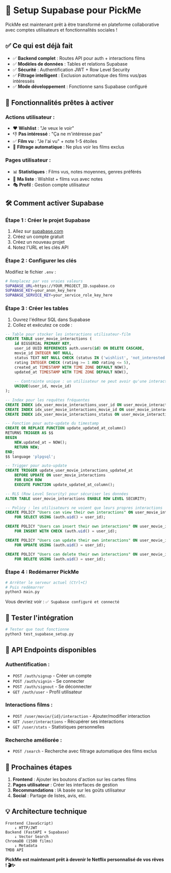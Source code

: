# 🚀 Setup Supabase pour PickMe

PickMe est maintenant prêt à être transformé en plateforme collaborative avec comptes utilisateurs et fonctionnalités sociales !

## ✅ Ce qui est déjà fait

- ✅ **Backend complet** : Routes API pour auth + interactions films
- ✅ **Modèles de données** : Tables et relations Supabase
- ✅ **Sécurité** : Authentification JWT + Row Level Security
- ✅ **Filtrage intelligent** : Exclusion automatique des films vus/pas intéressés
- ✅ **Mode développement** : Fonctionne sans Supabase configuré

## 🎯 Fonctionnalités prêtes à activer

### **Actions utilisateur :**
- ❤️ **Wishlist** : "Je veux le voir"
- 👎 **Pas intéressé** : "Ça ne m'intéresse pas" 
- ✅ **Film vu** : "Je l'ai vu" + note 1-5 étoiles
- 🚫 **Filtrage automatique** : Ne plus voir les films exclus

### **Pages utilisateur :**
- 📊 **Statistiques** : Films vus, notes moyennes, genres préférés
- 📝 **Ma liste** : Wishlist + films vus avec notes
- 🎭 **Profil** : Gestion compte utilisateur

## 🛠️ Comment activer Supabase

### Étape 1 : Créer le projet Supabase
1. Allez sur [supabase.com](https://supabase.com)
2. Créez un compte gratuit
3. Créez un nouveau projet
4. Notez l'URL et les clés API

### Étape 2 : Configurer les clés
Modifiez le fichier `.env` :
```bash
# Remplacez par vos vraies valeurs
SUPABASE_URL=https://YOUR_PROJECT_ID.supabase.co
SUPABASE_KEY=your_anon_key_here
SUPABASE_SERVICE_KEY=your_service_role_key_here
```

### Étape 3 : Créer les tables
1. Ouvrez l'éditeur SQL dans Supabase
2. Collez et exécutez ce code :

```sql
-- Table pour stocker les interactions utilisateur-film
CREATE TABLE user_movie_interactions (
    id BIGSERIAL PRIMARY KEY,
    user_id UUID REFERENCES auth.users(id) ON DELETE CASCADE,
    movie_id INTEGER NOT NULL,
    status TEXT NOT NULL CHECK (status IN ('wishlist', 'not_interested', 'seen')),
    rating INTEGER CHECK (rating >= 1 AND rating <= 5),
    created_at TIMESTAMP WITH TIME ZONE DEFAULT NOW(),
    updated_at TIMESTAMP WITH TIME ZONE DEFAULT NOW(),
    
    -- Contrainte unique : un utilisateur ne peut avoir qu'une interaction par film
    UNIQUE(user_id, movie_id)
);

-- Index pour les requêtes fréquentes
CREATE INDEX idx_user_movie_interactions_user_id ON user_movie_interactions(user_id);
CREATE INDEX idx_user_movie_interactions_movie_id ON user_movie_interactions(movie_id);
CREATE INDEX idx_user_movie_interactions_status ON user_movie_interactions(status);

-- Fonction pour auto-update du timestamp
CREATE OR REPLACE FUNCTION update_updated_at_column()
RETURNS TRIGGER AS $$
BEGIN
    NEW.updated_at = NOW();
    RETURN NEW;
END;
$$ language 'plpgsql';

-- Trigger pour auto-update
CREATE TRIGGER update_user_movie_interactions_updated_at
    BEFORE UPDATE ON user_movie_interactions
    FOR EACH ROW
    EXECUTE FUNCTION update_updated_at_column();

-- RLS (Row Level Security) pour sécuriser les données
ALTER TABLE user_movie_interactions ENABLE ROW LEVEL SECURITY;

-- Policy : les utilisateurs ne voient que leurs propres interactions
CREATE POLICY "Users can view their own interactions" ON user_movie_interactions
    FOR SELECT USING (auth.uid() = user_id);

CREATE POLICY "Users can insert their own interactions" ON user_movie_interactions
    FOR INSERT WITH CHECK (auth.uid() = user_id);

CREATE POLICY "Users can update their own interactions" ON user_movie_interactions
    FOR UPDATE USING (auth.uid() = user_id);

CREATE POLICY "Users can delete their own interactions" ON user_movie_interactions
    FOR DELETE USING (auth.uid() = user_id);
```

### Étape 4 : Redémarrer PickMe
```bash
# Arrêter le serveur actuel (Ctrl+C)
# Puis redémarrer
python3 main.py
```

Vous devriez voir : `✅ Supabase configuré et connecté`

## 🧪 Tester l'intégration

```bash
# Tester que tout fonctionne
python3 test_supabase_setup.py
```

## 📡 API Endpoints disponibles

### **Authentification :**
- `POST /auth/signup` - Créer un compte
- `POST /auth/signin` - Se connecter  
- `POST /auth/signout` - Se déconnecter
- `GET /auth/user` - Profil utilisateur

### **Interactions films :**
- `POST /user/movie/{id}/interaction` - Ajouter/modifier interaction
- `GET /user/interactions` - Récupérer ses interactions
- `GET /user/stats` - Statistiques personnelles

### **Recherche améliorée :**
- `POST /search` - Recherche avec filtrage automatique des films exclus

## 🎨 Prochaines étapes

1. **Frontend** : Ajouter les boutons d'action sur les cartes films
2. **Pages utilisateur** : Créer les interfaces de gestion
3. **Recommandations** : IA basée sur les goûts utilisateur
4. **Social** : Partage de listes, avis, etc.

## 💡 Architecture technique

```
Frontend (JavaScript)
    ↓ HTTP/JWT
Backend (FastAPI + Supabase)
    ↓ Vector Search  
ChromaDB (1500 films)
    ↓ Metadata
TMDB API
```

**PickMe est maintenant prêt à devenir le Netflix personnalisé de vos rêves ! 🎬✨**